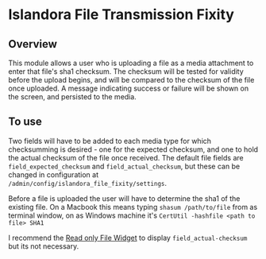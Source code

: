 # Islandora File Transmission Fixity

## Overview

This module allows a user who is uploading a file as a media attachment to enter
that file's sha1 checksum.  The checksum will be tested for validity before the
upload begins, and will be compared to the checksum of the file once uploaded.
A message indicating success or failure will be shown on the screen, and persisted
to the media.

## To use

Two fields will have to be added to each media type for which checksumming is
desired - one for the expected checksum, and one to hold the actual checksum of
the file once received.  The default file fields are `field_expected_checksum` and
`field_actual_checksum`, but these can be changed in configuration at
`/admin/config/islandora_file_fixity/settings`.

Before a file is uploaded the user will have to determine the sha1 of the existing
file.  On a Macbook this means typing `shasum /path/to/file` from as terminal window,
on as Windows machine it's `CertUtil -hashfile <path to file> SHA1`

I recommend the [Read only File Widget](https://www.drupal.org/project/readonly_field_widget)
to display `field_actual-checksum` but its not necessary.

